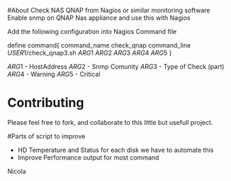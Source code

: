 #About
Check NAS QNAP from Nagios or similar monitoring software
Enable snmp on QNAP Nas appliance and use this with Nagios

Add the following configuration into Nagios Command file

define command{
	command_name 	check_qnap
	command_line 	$USER1$/check_qnap3.sh $ARG1$ $ARG2$ $ARG3$ $ARG4$ $ARG5$
}

$ARG1$ - HostAddress
$ARG2$ - Snmp Comunity
$ARG3$ - Type of Check (part)
$ARG4$ - Warning
$ARG5$ - Critical

# Contributing
Please feel free to fork, and collaborate to this little but usefull project.

#Parts of script to improve
- HD Temperature and Status for each disk we have to automate this
- Improve Performance output for most command

Nicola
